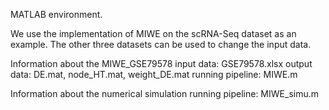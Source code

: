 MATLAB environment.


We use the implementation of MIWE on the scRNA-Seq dataset as an example.
The other three datasets can be used to change the input data.


Information about the MIWE_GSE79578
input data: GSE79578.xlsx
output data: DE.mat, node_HT.mat, weight_DE.mat
running pipeline: MIWE.m


Information about the numerical simulation
running pipeline: MIWE_simu.m

